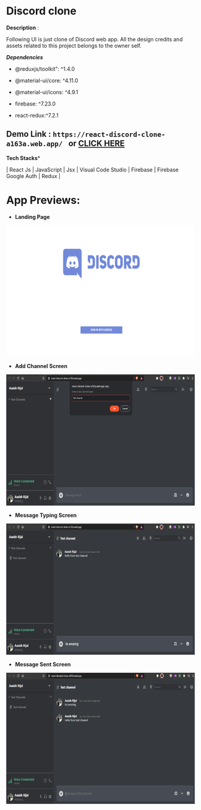 
# Discord clone

  

  

**Description** :

  

Following UI is just clone of Discord web app. All the design credits and assets related to this project belongs to the owner self.

  

***Dependencies***

  

- @reduxjs/toolkit":  ^1.4.0

- @material-ui/core: ^4.11.0

- @material-ui/icons: ^4.9.1
- firebase: ^7.23.0
- react-redux:^7.2.1

  

  

## Demo Link : ` https://react-discord-clone-a163a.web.app/  ` or <a  href="https://react-discord-clone-a163a.web.app/">CLICK HERE</a>

  

**Tech Stacks***

| React Js | JavaScript | Jsx | Visual Code Studio | Firebase | Firebase Google Auth | Redux | 

# App Previews:

- **Landing Page**

<img  src="src/assets/1.png"  alt="login page"  height="350"  />

  

- **Add Channel Screen**

<img  src="src/assets/2.png"  alt="app detail screen"  height="350"  />

  

- **Message Typing Screen**

<img  src="src/assets/3.png"  alt="app detail screen"  height="350"  />

  


- **Message Sent Screen**

<img  src="src/assets/4.png"  alt="app detail screen"  height="350"  />